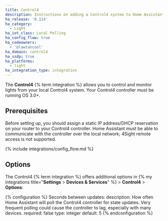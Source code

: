 ```yaml
---
title: Control4
description: Instructions on adding a Control4 system to Home Assistant.
ha_release: '0.114'
ha_category:
  - Light
ha_iot_class: Local Polling
ha_config_flow: true
ha_codeowners:
  - '@lawtancool'
ha_domain: control4
ha_ssdp: true
ha_platforms:
  - light
ha_integration_type: integration
---
```


The **Control4** {% term integration %} allows you to control and monitor lights from your local Control4 system. Your Control4 controller must be running OS 3.0+.

## Prerequisites

Before setting up, you should assign a static IP address/DHCP reservation on your router to your Control4 controller. Home Assistant must be able to communicate with the controller over the local network; 4Sight remote access is not supported.

{% include integrations/config_flow.md %}

## Options

The Control4 {% term integration %} offers additional options in {% my integrations title="**Settings** > **Devices & Services**" %} > **Control4** > **Options**:

{% configuration %}
Seconds between updates:
  description: How often Home Assistant will poll the Control4 controller for state updates. Very frequent polling could cause the controller to lag, especially with many devices.
  required: false
  type: integer
  default: 5
{% endconfiguration %}

